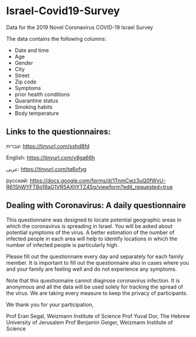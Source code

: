 # Israel-Covid19-Survey
Data for the 2019 Novel Coronavirus COVID-19 Israel Survey 

The data contains the following columns:
* Date and time
* Age
* Gender
* City
* Street
* Zip code
* Symptoms
* prior health conditions
* Quarantine status
* Smoking habits
* Body temperature


## Links to the questionnaires:

עברית: https://tinyurl.com/sxhd8fd

English: https://tinyurl.com/v8ga66h

عربى: https://tinyurl.com/tq6yfyg

русский: https://docs.google.com/forms/d/1TnmCwz3uQ0fWvU-R61ShWYFTBo19aG1VR5AXhYTZ4Sg/viewform?edit_requested=true


## Dealing with Coronavirus: A daily questionnaire
This questionnaire was designed to locate potential geographic areas in which the coronavirus is spreading in Israel. You will be asked about potential symptoms of the virus. A better estimation of the number of infected people in each area will help to identify locations in which the number of infected people is particularly high. 

Please fill out the questionnaire every day and separately for each family member. It is important to fill out the questionnaire also in cases where you and your family are feeling well and do not experience any symptoms.  

Note that this questionnaire cannot diagnose coronavirus infection. It is anonymous and all the data will be used solely for tracking the spread of the virus. We are taking every measure to keep the privacy of participants. 

We thank you for your participation,

Prof Eran Segal, Weizmann Institute of Science
Prof Yuval Dor, The Hebrew University of Jerusalem
Prof Benjamin Geiger, Weizmann Institute of Science
